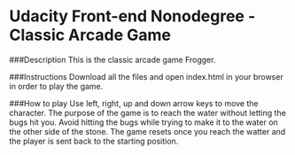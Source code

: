 # Udacity Front-end Nonodegree - Classic Arcade Game

###Description
This is the classic arcade game Frogger.

###Instructions
Download all the files and open index.html in your browser in order to play the game.

###How to play
Use left, right, up and down arrow keys to move the character.
The purpose of the game is to reach the water without letting the bugs hit you.
Avoid hitting the bugs while trying to make it to the water on the other side of the stone.
The game resets once you reach the watter and the player is sent back to the starting position.